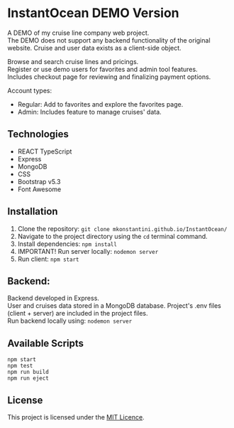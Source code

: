 # InstantOcean DEMO Version
A DEMO of my cruise line company web project.  
The DEMO does not support any backend functionality of the original website.
Cruise and user data exists as a client-side object.

Browse and search cruise lines and pricings.  
Register or use demo users for favorites and admin tool features.  
Includes checkout page for reviewing and finalizing payment options.  

Account types:  
* Regular: Add to favorites and explore the favorites page.
* Admin: Includes feature to manage cruises' data.

## Technologies
* REACT TypeScript
* Express
* MongoDB
* CSS
* Bootstrap v5.3
* Font Awesome

## Installation
1. Clone the repository:
   ``` git clone mkonstantini.github.io/InstantOcean/ ```
2. Navigate to the project directory using the ``` cd ``` terminal command.
3. Install dependencies:
   ``` npm install ```
4. IMPORTANT! Run server locally:
   ``` nodemon server ```
5. Run client:
   ``` npm start ```

## Backend:
Backend developed in Express.  
User and cruises data stored in a MongoDB database.
Project's .env files (client + server) are included in the project files.  
Run backend locally using: ```nodemon server```

## Available Scripts
```npm start```   
```npm test```   
```npm run build```    
```npm run eject```   

## License
This project is licensed under the [MIT Licence](https://choosealicense.com/licenses/mit/).
